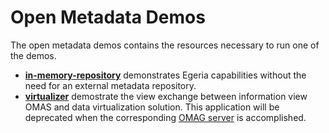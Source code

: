<!-- SPDX-License-Identifier: Apache-2.0 -->
<!-- Copyright Contributors to the ODPi Egeria project. -->

# Open Metadata Demos
  
The open metadata demos contains the resources necessary to run one of the demos.

* **[in-memory-repository](in-memory-repository-demo)** demonstrates Egeria capabilities without
 the need for an external metadata repository.
* **[virtualizer](virtualizer-deprecated)** demostrate the view exchange between information view OMAS and data virtualization solution. This application will be deprecated when the corresponding [OMAG server](../../open-metadata-implementation/governance-servers/virtualization-services) is accomplished. 